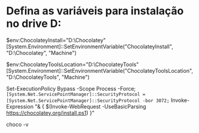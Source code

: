 # Defina as variáveis para instalação no drive D:
$env:ChocolateyInstall="D:\Chocolatey"
[System.Environment]::SetEnvironmentVariable("ChocolateyInstall", "D:\Chocolatey", "Machine")

$env:ChocolateyToolsLocation="D:\ChocolateyTools"
[System.Environment]::SetEnvironmentVariable("ChocolateyToolsLocation", "D:\ChocolateyTools", "Machine")



Set-ExecutionPolicy Bypass -Scope Process -Force; `
[System.Net.ServicePointManager]::SecurityProtocol = [System.Net.ServicePointManager]::SecurityProtocol -bor 3072; `
Invoke-Expression "& { $(Invoke-WebRequest -UseBasicParsing https://chocolatey.org/install.ps1) }"


choco -v
